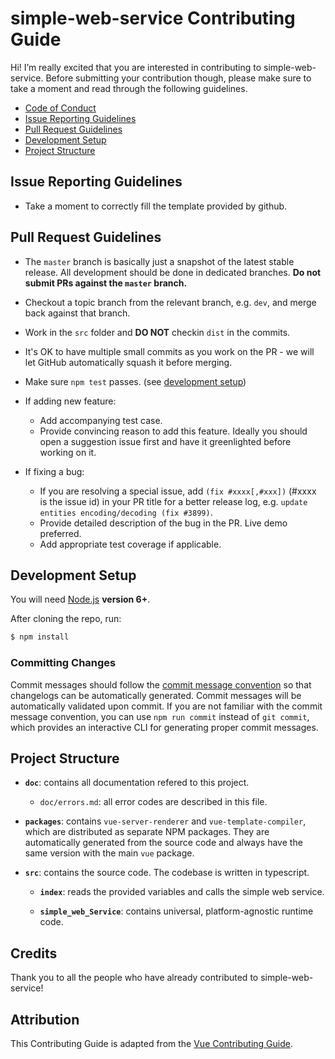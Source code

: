# simple-web-service Contributing Guide

Hi! I’m really excited that you are interested in contributing to
simple-web-service. Before submitting your contribution though, please make sure
to take a moment and read through the following guidelines.

- [Code of Conduct](./CODE_OF_CONDUCT.md)
- [Issue Reporting Guidelines](#issue-reporting-guidelines)
- [Pull Request Guidelines](#pull-request-guidelines)
- [Development Setup](#development-setup)
- [Project Structure](#project-structure)

## Issue Reporting Guidelines

- Take a moment to correctly fill the template provided by github.

## Pull Request Guidelines

- The `master` branch is basically just a snapshot of the latest stable release.
  All development should be done in dedicated branches.
  **Do not submit PRs against the `master` branch.**

- Checkout a topic branch from the relevant branch, e.g. `dev`, and merge back
  against that branch.

- Work in the `src` folder and **DO NOT** checkin `dist` in the commits.

- It's OK to have multiple small commits as you work on the PR - we will let
  GitHub automatically squash it before merging.

- Make sure `npm test` passes. (see [development setup](#development-setup))

- If adding new feature:
  - Add accompanying test case.
  - Provide convincing reason to add this feature. Ideally you should open a
    suggestion issue first and have it greenlighted before working on it.

- If fixing a bug:
  - If you are resolving a special issue, add `(fix #xxxx[,#xxx])` (#xxxx is the
    issue id) in your PR title for a better release log, e.g.
    `update entities encoding/decoding (fix #3899)`.
  - Provide detailed description of the bug in the PR. Live demo preferred.
  - Add appropriate test coverage if applicable.

## Development Setup

You will need [Node.js](http://nodejs.org) **version 6+**.

After cloning the repo, run:

``` bash
$ npm install
```

### Committing Changes

Commit messages should follow the
[commit message convention](./COMMIT_CONVENTION.md) so that changelogs can be
automatically generated. Commit messages will be automatically validated upon
commit. If you are not familiar with the commit message convention, you can use
`npm run commit` instead of `git commit`, which provides an interactive CLI for
generating proper commit messages.

## Project Structure

- **`doc`**: contains all documentation refered to this project.

  - `doc/errors.md`: all error codes are described in this file.

- **`packages`**: contains `vue-server-renderer` and `vue-template-compiler`,
  which are distributed as separate NPM packages. They are automatically
  generated from the source code and always have the same version with the main
  `vue` package.

- **`src`**: contains the source code. The codebase is written in typescript.

  - **`index`**: reads the provided variables and calls the simple web service.

  - **`simple_web_Service`**: contains universal, platform-agnostic runtime
    code.

## Credits

Thank you to all the people who have already contributed to simple-web-service!

## Attribution

This Contributing Guide is adapted from the [Vue Contributing Guide](https://github.com/vuejs/vue/blob/dev/.github/CONTRIBUTING.md).
